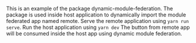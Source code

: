 This is an example of the package dynamic-module-federation.
The package is used inside host application to dynamically import the module federated app named remote.
Serve the remote application using ```yarn run serve```.
Run the host application using ```yarn dev```
The button from remote app will be consumed inside the host app using dynamic module federation.

